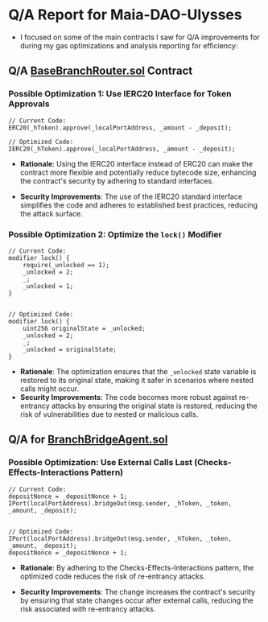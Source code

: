 # Q/A Report for Maia-DAO-Ulysses
- I focused on some of the main contracts I saw for Q/A improvements for during my gas optimizations and analysis reporting for efficiency:

## Q/A [BaseBranchRouter.sol](https://github.com/code-423n4/2023-09-maia/blob/main/src/BaseBranchRouter.sol) Contract

### Possible Optimization 1: Use IERC20 Interface for Token Approvals




```solidity
// Current Code:
ERC20(_hToken).approve(_localPortAddress, _amount - _deposit);

// Optimized Code:
IERC20(_hToken).approve(_localPortAddress, _amount - _deposit);
```




- **Rationale**: Using the IERC20 interface instead of ERC20 can make the contract more flexible and potentially reduce bytecode size, enhancing the contract's security by adhering to standard interfaces.

- **Security Improvements**: The use of the IERC20 standard interface simplifies the code and adheres to established best practices, reducing the attack surface.

### Possible Optimization 2: Optimize the `lock()` Modifier




```solidity
// Current Code:
modifier lock() {
    require(_unlocked == 1);
    _unlocked = 2;
    _;
    _unlocked = 1;
}


// Optimized Code:
modifier lock() {
    uint256 originalState = _unlocked;
    _unlocked = 2;
    _;
    _unlocked = originalState;
}
```




- **Rationale**: The optimization ensures that the `_unlocked` state variable is restored to its original state, making it safer in scenarios where nested calls might occur.
- **Security Improvements**: The code becomes more robust against re-entrancy attacks by ensuring the original state is restored, reducing the risk of vulnerabilities due to nested or malicious calls.

## Q/A for [BranchBridgeAgent.sol](https://github.com/code-423n4/2023-09-maia/blob/main/src/BranchBridgeAgent.sol)

### Possible Optimization: Use External Calls Last (Checks-Effects-Interactions Pattern)




```solidity
// Current Code:
depositNonce = _depositNonce + 1;
IPort(localPortAddress).bridgeOut(msg.sender, _hToken, _token, _amount, _deposit);


// Optimized Code:
IPort(localPortAddress).bridgeOut(msg.sender, _hToken, _token, _amount, _deposit);
depositNonce = _depositNonce + 1;
```




- **Rationale**: By adhering to the Checks-Effects-Interactions pattern, the optimized code reduces the risk of re-entrancy attacks.

- **Security Improvements**: The change increases the contract's security by ensuring that state changes occur after external calls, reducing the risk associated with re-entrancy attacks.
